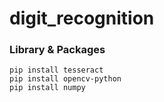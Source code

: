 # digit_recognition

### Library & Packages
```
pip install tesseract
pip install opencv-python
pip install numpy
```
